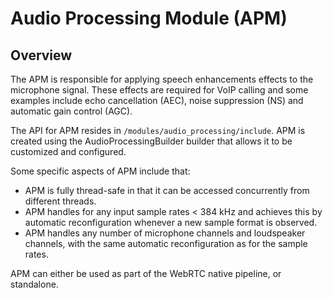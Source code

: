 # Audio Processing Module (APM)

<?% config.freshness.owner = 'peah' %?>
<?% config.freshness.reviewed =
'2021-04-13' %?>

## Overview

The APM is responsible for applying speech enhancements effects to the
microphone signal. These effects are required for VoIP calling and some
examples include echo cancellation (AEC), noise suppression (NS) and
automatic gain control (AGC).

The API for APM resides in `/modules/audio_processing/include`.
APM is created using the AudioProcessingBuilder builder that allows it to
be customized and configured.

Some specific aspects of APM include that:
*  APM is fully thread-safe in that it can be accessed concurrently from
   different threads.
*  APM handles for any input sample rates < 384 kHz and achieves this by
   automatic reconfiguration whenever a new sample format is observed.
*  APM handles any number of microphone channels and loudspeaker channels, with
   the same automatic reconfiguration as for the sample rates.


APM can either be used as part of the WebRTC native pipeline, or standalone.
